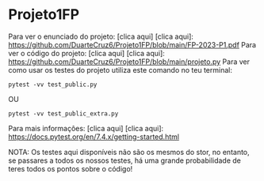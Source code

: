 # Projeto1FP

Para ver o enunciado do projeto: [clica aqui]
[clica aqui]: https://github.com/DuarteCruz6/Projeto1FP/blob/main/FP-2023-P1.pdf
Para ver o código do projeto: [clica aqui]
[clica aqui]: https://github.com/DuarteCruz6/Projeto1FP/blob/main/projeto.py
Para ver como usar os testes do projeto utiliza este comando no teu terminal:
```
pytest -vv test_public.py
```
OU 
```
pytest -vv test_public_extra.py
```
Para mais informaçôes: [clica aqui]
[clica aqui]: https://docs.pytest.org/en/7.4.x/getting-started.html


NOTA: Os testes aqui disponíveis não são os mesmos do stor, no entanto, se passares a todos os nossos testes, há uma grande probabilidade de teres todos os pontos sobre o código!
